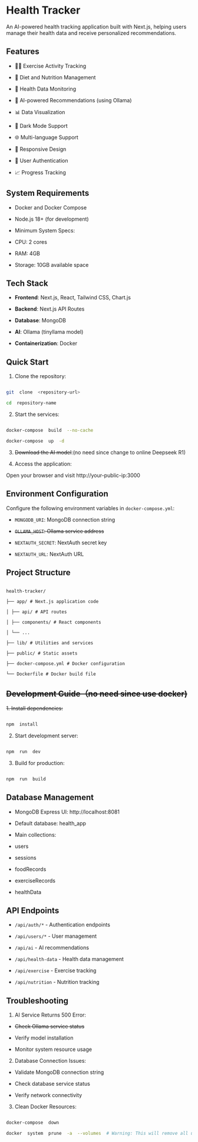 
# Health Tracker

  

An AI-powered health tracking application built with Next.js, helping users manage their health data and receive personalized recommendations.

  

## Features

  

- 🏃‍♂️ Exercise Activity Tracking

- 🍎 Diet and Nutrition Management

- 💪 Health Data Monitoring

- 🤖 AI-powered Recommendations (using Ollama)

- 📊 Data Visualization

- 🌙 Dark Mode Support

- 🌐 Multi-language Support

- 📱 Responsive Design

- 🔐 User Authentication

- 📈 Progress Tracking

  

## System Requirements

  

- Docker and Docker Compose

- Node.js 18+ (for development)

- Minimum System Specs:

- CPU: 2 cores

- RAM: 4GB

- Storage: 10GB available space

  

## Tech Stack

  

-  **Frontend**: Next.js, React, Tailwind CSS, Chart.js

-  **Backend**: Next.js API Routes

-  **Database**: MongoDB

-  **AI**: Ollama (tinyllama model)

-  **Containerization**: Docker

  

## Quick Start

  

1. Clone the repository:

```bash

git  clone  <repository-url>

cd  repository-name

```

  

2. Start the services:

```bash

docker-compose  build  --no-cache

docker-compose  up  -d

```

  

3. ~~Download the AI model~~:(no need since change to online Deepseek R1)


4. Access the application:

Open your browser and visit http://your-public-ip:3000

  

## Environment Configuration

  

Configure the following environment variables in `docker-compose.yml`:

  

-  `MONGODB_URI`: MongoDB connection string

-  ~~`OLLAMA_HOST`: Ollama service address~~

-  `NEXTAUTH_SECRET`: NextAuth secret key

-  `NEXTAUTH_URL`: NextAuth URL

  

## Project Structure

  

```

health-tracker/

├── app/ # Next.js application code

│ ├── api/ # API routes

│ ├── components/ # React components

│ └── ...

├── lib/ # Utilities and services

├── public/ # Static assets

├── docker-compose.yml # Docker configuration

└── Dockerfile # Docker build file

```

  

## ~~Development Guide（no need since use docker)~~

  

~~1. Install dependencies:~~

```bash

npm  install

```

  

2. Start development server:

```bash

npm  run  dev

```

  

3. Build for production:

```bash

npm  run  build

```

  

## Database Management

  

- MongoDB Express UI: http://localhost:8081

- Default database: health_app

- Main collections:

- users

- sessions

- foodRecords

- exerciseRecords

- healthData

  

## API Endpoints

  

-  `/api/auth/*` - Authentication endpoints

-  `/api/users/*` - User management

-  `/api/ai` - AI recommendations

-  `/api/health-data` - Health data management

-  `/api/exercise` - Exercise tracking

-  `/api/nutrition` - Nutrition tracking

  

## Troubleshooting

  

1. AI Service Returns 500 Error:

- ~~Check Ollama service status~~

- Verify model installation

- Monitor system resource usage

  

2. Database Connection Issues:

- Validate MongoDB connection string

- Check database service status

- Verify network connectivity

  

3. Clean Docker Resources:

```bash

docker-compose  down

docker  system  prune  -a  --volumes  # Warning: This will remove all unused Docker resources, including AI models

```